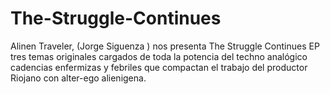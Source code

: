 # The-Struggle-Continues
Alinen Traveler, (Jorge Siguenza ) nos presenta  The Struggle Continues EP tres temas originales cargados de toda la potencia del techno analógico cadencias enfermizas y febriles que compactan el trabajo del productor Riojano con alter-ego alienigena.

